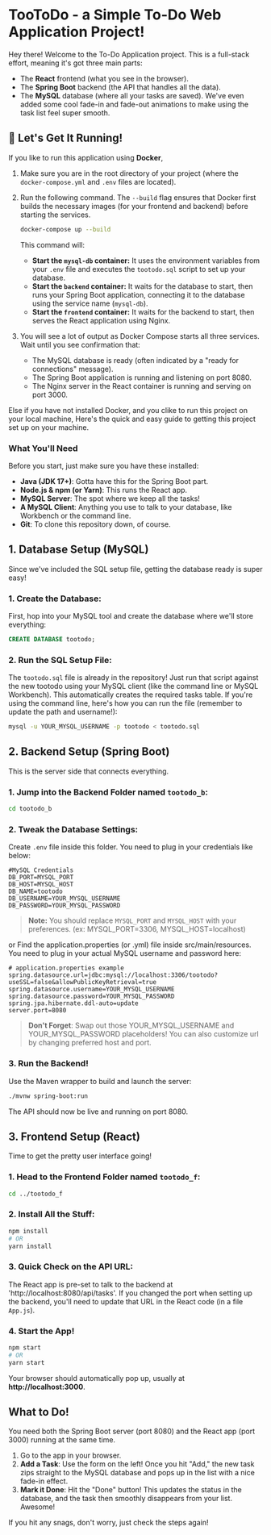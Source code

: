 # TooToDo - a Simple To-Do Web Application Project!

Hey there! Welcome to the To-Do Application project. This is a full-stack effort, meaning it's got three main parts:
- The **React** frontend (what you see in the browser).
- The **Spring Boot** backend (the API that handles all the data).
- The **MySQL** database (where all your tasks are saved).
We've even added some cool fade-in and fade-out animations to make using the task list feel super smooth.

## 🚀 Let's Get It Running!

If you like to run this application using **Docker**,
1. Make sure you are in the root directory of your project (where the `docker-compose.yml` and `.env` files are located).
2. Run the following command. The `--build` flag ensures that Docker first builds the necessary images (for your frontend and backend) before starting the services.
   ```bash
   docker-compose up --build
   ```
   This command will:
    - **Start the `mysql-db` container:** It uses the environment variables from your `.env` file and executes the `tootodo.sql` script to set up your database.
    - **Start the `backend` container:** It waits for the database to start, then runs your Spring Boot application, connecting it to the database using the service name (`mysql-db`).
    - **Start the `frontend` container:** It waits for the backend to start, then serves the React application using Nginx.

3. You will see a lot of output as Docker Compose starts all three services. Wait until you see confirmation that:
    - The MySQL database is ready (often indicated by a "ready for connections" message).
    - The Spring Boot application is running and listening on port 8080.
    - The Nginx server in the React container is running and serving on port 3000.

Else if you have not installed Docker, and you clike to run this project on your local machine,
Here's the quick and easy guide to getting this project set up on your machine.

### What You'll Need
Before you start, just make sure you have these installed:
- **Java (JDK 17+)**: Gotta have this for the Spring Boot part.
- **Node.js & npm (or Yarn)**: This runs the React app.
- **MySQL Server**: The spot where we keep all the tasks!
- **A MySQL Client**: Anything you use to talk to your database, like Workbench or the command line.
- **Git**: To clone this repository down, of course.


## 1. Database Setup (MySQL)

Since we've included the SQL setup file, getting the database ready is super easy!

### 1. Create the Database:
  First, hop into your MySQL tool and create the database where we'll store everything:
  ```sql
  CREATE DATABASE tootodo;
  ```

### 2. Run the SQL Setup File:
  The `tootodo.sql` file is already in the repository! Just run that script against the new tootodo using your MySQL client (like the command line or MySQL Workbench). This automatically creates the required tasks table.
  If you're using the command line, here's how you can run the file (remember to update the path and username!):
  ```bash
  mysql -u YOUR_MYSQL_USERNAME -p tootodo < tootodo.sql
  ```
  

## 2. Backend Setup (Spring Boot)

This is the server side that connects everything.
### 1. Jump into the Backend Folder named `tootodo_b`:
  ```bash
  cd tootodo_b
  ```

### 2. Tweak the Database Settings:
  Create `.env` file inside this folder. You need to plug in your credentials like below:
  ```env
  #MySQL Credentials
  DB_PORT=MYSQL_PORT
  DB_HOST=MYSQL_HOST
  DB_NAME=tootodo
  DB_USERNAME=YOUR_MYSQL_USERNAME
  DB_PASSWORD=YOUR_MYSQL_PASSWORD
  ```
  > **Note:** You should replace `MYSQL_PORT` and `MYSQL_HOST` with your preferences. (ex: MYSQL_PORT=3306, MYSQL_HOST=localhost)
  
  or Find the application.properties (or .yml) file inside src/main/resources. You need to plug in your actual MySQL username and password here:
  ```properties
  # application.properties example
  spring.datasource.url=jdbc:mysql://localhost:3306/tootodo?useSSL=false&allowPublicKeyRetrieval=true
  spring.datasource.username=YOUR_MYSQL_USERNAME
  spring.datasource.password=YOUR_MYSQL_PASSWORD
  spring.jpa.hibernate.ddl-auto=update
  server.port=8080
  
  ```
  > **Don't Forget**: Swap out those YOUR_MYSQL_USERNAME and YOUR_MYSQL_PASSWORD placeholders!
  > You can also customize url by changing preferred host and port.

### 3. Run the Backend!
  Use the Maven wrapper to build and launch the server:
  ```bash
  ./mvnw spring-boot:run
  ```
  The API should now be live and running on port 8080.


## 3. Frontend Setup (React)

Time to get the pretty user interface going!
### 1. Head to the Frontend Folder named `tootodo_f`:
  ```bash
  cd ../tootodo_f
  ```

### 2. Install All the Stuff:
  ```bash
  npm install
  # OR
  yarn install
  ```

### 3. Quick Check on the API URL:
  The React app is pre-set to talk to the backend at 'http://localhost:8080/api/tasks'. If you changed the port when setting up the backend, you'll need to update that URL in the React code (in a file `App.js`).

### 4. Start the App!
  ```bash
  npm start
  # OR
  yarn start
  ```
  Your browser should automatically pop up, usually at **http://localhost:3000**.


## What to Do!

You need both the Spring Boot server (port 8080) and the React app (port 3000) running at the same time.
1. Go to the app in your browser.
2. **Add a Task**: Use the form on the left! Once you hit "Add," the new task zips straight to the MySQL database and pops up in the list with a nice fade-in effect.
3. **Mark it Done**: Hit the "Done" button! This updates the status in the database, and the task then smoothly disappears from your list. Awesome!

If you hit any snags, don't worry, just check the steps again!
